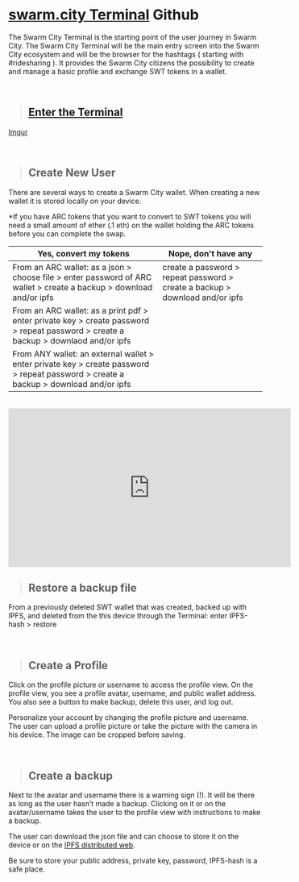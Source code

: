 # [swarm.city Terminal](https://github.com/swarmcity/sc-terminal/blob/master/README.md) Github


The Swarm City Terminal is the starting point of the user journey in Swarm City. The Swarm City Terminal will be the main entry screen into the Swarm City ecosystem and will be the browser for the hashtags ( starting with #ridesharing ). It provides the Swarm City citizens the possibility to create and manage a basic profile and exchange SWT tokens in a wallet.


<br>


> ## [Enter the Terminal](https://swarm.city)


[Imgur](http://i.imgur.com/c39bJZy.png)


<br>


> ## Create New User


There are several ways to create a Swarm City wallet. 
When creating a new wallet it is stored locally on your device. 

*If you have ARC tokens that you want to convert to SWT tokens you will need a small amount of ether (.1 eth) on the wallet holding the ARC tokens before you can complete the swap.


Yes, convert my tokens | Nope, don't have any
---------------------- | -------------------- 
From an ARC wallet: as a json > choose file > enter password of ARC wallet > create a backup > download and/or ipfs | create a password > repeat password > create a backup > download and/or ipfs
From an ARC wallet: as a print pdf > enter private key > create password > repeat password > create a backup > downlaod and/or ipfs |
From ANY wallet: an external wallet > enter private key > create password > repeat password > create a backup > download and/or ipfs| 


<br>


<iframe width="560" height="315" src="https://www.youtube.com/embed/kFD1t3MsdCs" frameborder="0" allowfullscreen></iframe>


<br>


> ## Restore a backup file

From a previously deleted SWT wallet that was created, backed up with IPFS, and deleted from the this device through the Terminal: enter IPFS-hash > restore


<br>


> ## Create a Profile

Click on the profile picture or username to access the profile view. On the profile view, you see a profile avatar, username, and public wallet address. You also see a button to make backup, delete this user, and log out.

Personalize your account by changing the profile picture and username. The user can upload a profile picture or take the picture with the camera in his device. The image can be cropped before saving. 


<br>


> ## Create a backup


Next to the avatar and username there is a warning sign (!). It will be there as long as the user hasn’t made a backup. Clicking on it or on the avatar/username takes the user to the profile view with instructions to make a backup. 

The user can download the json file and can choose to store it on the device or on the [IPFS distributed web](https://ipfs.io).

Be sure to store your public address, private key, password, IPFS-hash is a safe place. 



